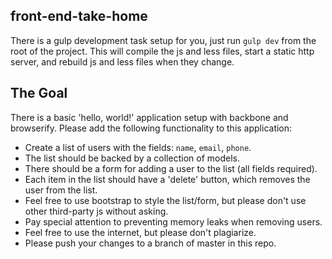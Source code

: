 ## front-end-take-home

There is a gulp development task setup for you, just run `gulp dev` from the root of the project.
This will compile the js and less files, start a static http server, and rebuild js and less files when they change.

## The Goal

There is a basic 'hello, world!' application setup with backbone and browserify.
Please add the following functionality to this application:

- Create a list of users with the fields: `name`, `email`, `phone`.
- The list should be backed by a collection of models.
- There should be a form for adding a user to the list (all fields required).
- Each item in the list should have a 'delete' button, which removes the user from the list.
- Feel free to use bootstrap to style the list/form, but please don't use other third-party js without asking.
- Pay special attention to preventing memory leaks when removing users.
- Feel free to use the internet, but please don't plagiarize.
- Please push your changes to a branch of master in this repo.
